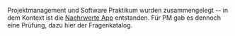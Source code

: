 Projektmanagement und Software Praktikum wurden zusammengelegt -- in dem Kontext ist die [Naehrwerte App](https://github.com/Schlachtschiff/Nutrition) entstanden. Für PM gab es dennoch eine Prüfung, dazu hier der Fragenkatalog.
